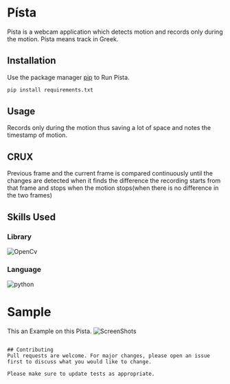 # Písta

Písta is a webcam application which detects motion and records only during the motion.
Písta means track in Greek.

## Installation

Use the package manager [pip](httpspip.pypa.ioenstable) to Run Písta.

```bash
pip install requirements.txt
```

## Usage

Records only during the motion thus saving a lot of space and notes the timestamp of motion.

## CRUX
Previous frame and the current frame is compared continuously until the changes are detected when it finds the difference the recording starts from that frame and stops when the motion stops(when there is no difference in the two frames) 

## Skills Used
###  Library 
![OpenCv](https://upload.wikimedia.org/wikipedia/commons/thumb/5/53/OpenCV_Logo_with_text.png/195px-OpenCV_Logo_with_text.png)
### Language
![python](https://www.freepngimg.com/thumb/python_logo/5-2-python-logo-png-image-thumb.png)

# Sample
This an Example on this Písta.
![ScreenShots](https://i.imgur.com/hbEAQtD.png)


```

## Contributing
Pull requests are welcome. For major changes, please open an issue first to discuss what you would like to change.

Please make sure to update tests as appropriate.
